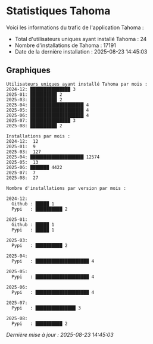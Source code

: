 # Statistiques Tahoma

Voici les informations du trafic de l'application Tahoma :
- Total d'utilisateurs uniques ayant installé Tahoma : 24
- Nombre d'installations de Tahoma : 17191
- Date de la dernière installation : 2025-08-23 14:45:03

## Graphiques
```
Utilisateurs uniques ayant installé Tahoma par mois :
2024-12: ███████████████ 3
2025-01: ██████████ 2
2025-03: ██████████ 2
2025-04: ████████████████████ 4
2025-05: ████████████████████ 4
2025-06: ████████████████████ 4
2025-07: ███████████████ 3
2025-08: ██████████ 2
```

```
Installations par mois :
2024-12:  12
2025-01:  9
2025-03:  127
2025-04: ████████████████████ 12574
2025-05:  13
2025-06: ███████ 4422
2025-07:  7
2025-08:  27
```

```
Nombre d'installations par version par mois :

2024-12:
  Github : █████ 1
  Pypi   : ██████████ 2

2025-01:
  Github : █████ 1
  Pypi   : █████ 1

2025-03:
  Pypi   : ██████████ 2

2025-04:
  Pypi   : ████████████████████ 4

2025-05:
  Pypi   : ████████████████████ 4

2025-06:
  Pypi   : ████████████████████ 4

2025-07:
  Pypi   : ███████████████ 3

2025-08:
  Pypi   : ██████████ 2
```


*Dernière mise à jour : 2025-08-23 14:45:03*
